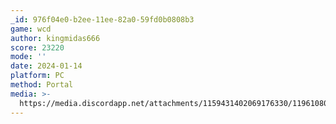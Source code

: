 ```yaml
---
_id: 976f04e0-b2ee-11ee-82a0-59fd0b0808b3
game: wcd
author: kingmidas666
score: 23220
mode: ''
date: 2024-01-14
platform: PC
method: Portal
media: >-
  https://media.discordapp.net/attachments/1159431402069176330/1196108076206538762/Screenshot_2024-01-14_15.06.11.png?ex=65b66d73&is=65a3f873&hm=1923214f3bce3b13e3e3d7cdf2af64055dd49db2d418eaba04f4458a68823e14&=&format=webp&quality=lossless
---
```



